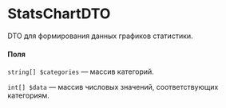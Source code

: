 # StatsChartDTO

DTO для формирования данных графиков статистики.

#### Поля

`string[] $categories` — массив категорий.

`int[] $data` — массив числовых значений, соответствующих категориям.
